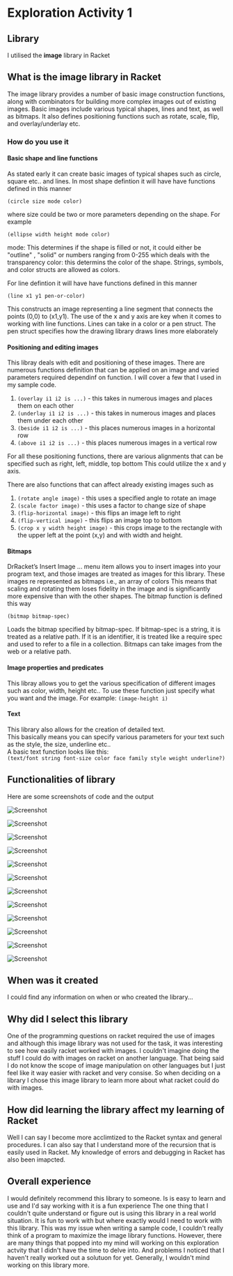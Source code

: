 # Exploration Activity 1


## Library
I utilised the **image** library in Racket


## What is the image library in Racket
The image library provides a number of basic image construction functions, along with combinators for building more complex images out of existing images. 
Basic images include various typical shapes, lines and text, as well as bitmaps. 
It also defines positioning functions such as rotate, scale, flip, and overlay/underlay etc.


### How do you use it
#### Basic shape and line functions
As stated early it can create basic images of typical shapes such as circle, square etc.. and lines. 
In most shape defintion it will have have functions defined in this manner

`(circle size mode color)`

where size could be two or more parameters depending on the shape. For example

`(ellipse width height mode color)`

mode: This determines if the shape is filled or not, it could either be "outline" , "solid" or numbers ranging from 0-255 which deals with the transparency
color: this determins the color of the shape. Strings, symbols, and color structs are allowed as colors. 

For line defintion it will have have functions defined in this manner 

`(line x1 y1 pen-or-color)` 

This constructs an image representing a line segment that connects the points (0,0) to (x1,y1).
The use of the x and y axis are key when it comes to working with line functions. 
Lines can take in a color or a pen struct. The pen struct specifies how the drawing library draws lines more elaborately

#### Positioning and editing images
This libray deals with edit and positioning of these images.
There are numerous functions definition that can be applied on an image and varied parameters required dependinf on function.
I will cover a few that I used in my sample code.

  1. `(overlay i1 i2 is ...)` - this takes in numerous images and places them on each other
  2. `(underlay i1 i2 is ...)` - this takes in numerous images and places them under each other
  3. `(beside i1 i2 is ...)` - this places numerous images in a horizontal row
  4. `(above i1 i2 is ...)` - this places numerous images in a vertical row

For all these positioning functions, there are various alignments that can be specified such as right, left, middle, top bottom
This could utilize the x and y axis.

There are also functions that can affect already existing images such as 
  
  1. `(rotate angle image)` - this uses a specified angle to rotate an image
  2. `(scale factor image)` - this uses a factor to change size of shape
  3. `(flip-horizontal image)` - this flips an image left to right
  4. `(flip-vertical image)` - this flips an image top to bottom
  5. `(crop x y width height image)` - this crops image to the rectangle with the upper left at the point (x,y) and with width and height.

#### Bitmaps
DrRacket’s Insert Image ... menu item allows you to insert images into your program text, and those images are treated as images for this library.
These images re represented as bitmaps i.e., an array of colors
This means that scaling and rotating them loses fidelity in the image and is significantly more expensive than with the other shapes.
The bitmap function is defined this way

`(bitmap bitmap-spec)`

Loads the bitmap specified by bitmap-spec. If bitmap-spec is a string, it is treated as a relative path. 
If it is an identifier, it is treated like a require spec and used to refer to a file in a collection.
Bitmaps can take images from the web or a relative path.


#### Image properties and predicates
This libray allows you to get the various specification of different images such as color, width, height etc..
To use these function just specify what you want and the image. For example:
`(image-height i)` 

#### Text
This library also allows for the creation of detailed text.    
This basically means you can specify various parameters for your text such as the style, the size, underline etc..   
A basic text function looks like this:   
`(text/font string font-size color face family style weight underline?)`


## Functionalities of library
Here are some screenshots of code and the output

![Screenshot](Function1.png)

![Screenshot](Function2.png)

![Screenshot](Function3.png)

![Screenshot](Function4.png)

![Screenshot](Function5.png)

![Screenshot](Function6.png)

![Screenshot](Function7.png)

![Screenshot](Function8.png)

![Screenshot](Function9.png)

![Screenshot](Function10.png)

![Screenshot](Function11.png)

![Screenshot](Function12.png)


## When was it created
I could find any information on when or who created the library...


## Why did I select this library
One of the programming questions on racket required the use of images and although this image library was not used for the task, it was interesting to see how easily racket worked with images. I couldn't imagine doing the stuff I could do with images on racket on another language. That being said I do not know the scope of image manipulation on other languages but I just feel like it way easier with racket and very consise. So when deciding on a library I chose this image library to learn more about what racket could do with images.


## How did learning the library affect my learning of Racket
Well I can say I become more acclimtized to the Racket syntax and general procedures. 
I can also say that I understand more of the recursion that is easily used in Racket.
My knowledge of errors and debugging in Racket has also been imapcted.


## Overall experience 
I would definitely recommend this library to someone. Is is easy to learn and use and I'd say working with it is a fun experience
The one thing that I couldn't quite understand or figure out is using this library in a real world situation. 
It is fun to work with but where exactly would I need to work with this library.
This was my issue when writing a sample code, I couldn't really think of a program to maximize the image library functions.
However, there are many things that popped into my mind will working on this exploration actvity that I didn't have the time to delve into.
And problems I noticed that I haven't really worked out a solutuon for yet. 
Generally, I wouldn't mind working on this library more.




